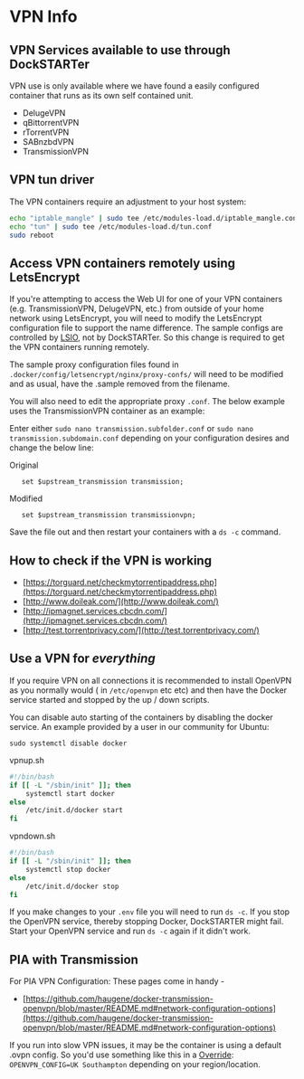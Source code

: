 # VPN Info

## VPN Services available to use through DockSTARTer

VPN use is only available where we have found a easily configured container that runs as its own self contained unit.

- DelugeVPN
- qBittorrentVPN
- rTorrentVPN
- SABnzbdVPN
- TransmissionVPN

## VPN tun driver

The VPN containers require an adjustment to your host system:

```bash
echo "iptable_mangle" | sudo tee /etc/modules-load.d/iptable_mangle.conf
echo "tun" | sudo tee /etc/modules-load.d/tun.conf
sudo reboot
```

## Access VPN containers remotely using LetsEncrypt

If you're attempting to access the Web UI for one of your VPN containers (e.g. TransmissionVPN, DelugeVPN, etc.) from outside of your home network using LetsEncrypt, you will need to modify the LetsEncrypt configuration file to support the name difference. The sample configs are controlled by [LSIO](https://www.linuxserver.io/), not by DockSTARTer. So this change is required to get the VPN containers running remotely.

The sample proxy configuration files found in `.docker/config/letsencrypt/nginx/proxy-confs/` will need to be modified and as usual, have the .sample removed from the filename.

You will also need to edit the appropriate proxy `.conf`. The below example uses the TransmissionVPN container as an example:

Enter either `sudo nano transmission.subfolder.conf` or `sudo nano transmission.subdomain.conf` depending on your configuration desires and change the below line:

Original

```nginx
   set $upstream_transmission transmission;
```

Modified

```nginx
   set $upstream_transmission transmissionvpn;
```

Save the file out and then restart your containers with a `ds -c` command.

## How to check if the VPN is working

- [https://torguard.net/checkmytorrentipaddress.php](https://torguard.net/checkmytorrentipaddress.php)
- [http://www.doileak.com/](http://www.doileak.com/)
- [http://ipmagnet.services.cbcdn.com/](http://ipmagnet.services.cbcdn.com/)
- [http://test.torrentprivacy.com/](http://test.torrentprivacy.com/)

## Use a VPN for _everything_

If you require VPN on all connections it is recommended to install OpenVPN as you normally would ( in `/etc/openvpn` etc etc) and then have the Docker service started and stopped by the up / down scripts.

You can disable auto starting of the containers by disabling the docker service. An example provided by a user in our community for Ubuntu:

`sudo systemctl disable docker`

vpnup.sh

```bash
#!/bin/bash
if [[ -L "/sbin/init" ]]; then
    systemctl start docker
else
    /etc/init.d/docker start
fi
```

vpndown.sh

```bash
#!/bin/bash
if [[ -L "/sbin/init" ]]; then
    systemctl stop docker
else
    /etc/init.d/docker stop
fi
```

If you make changes to your `.env` file you will need to run `ds -c`. If you stop the OpenVPN service, thereby stopping Docker, DockSTARTER might fail. Start your OpenVPN service and run `ds -c` again if it didn't work.

## PIA with Transmission

For PIA VPN Configuration:
These pages come in handy -

- [https://github.com/haugene/docker-transmission-openvpn/blob/master/README.md#network-configuration-options](https://github.com/haugene/docker-transmission-openvpn/blob/master/README.md#network-configuration-options)

If you run into slow VPN issues, it may be the container is using a default .ovpn config. So you'd use something like this in a [Override](https://dockstarter.com/overrides): `OPENVPN_CONFIG=UK Southampton` depending on your region/location.
